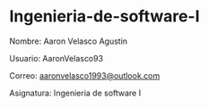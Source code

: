 # Ingenieria-de-software-I
Nombre: Aaron Velasco Agustin

Usuario: AaronVelasco93

Correo: aaronvelasco1993@outlook.com

Asignatura: Ingenieria de software I


